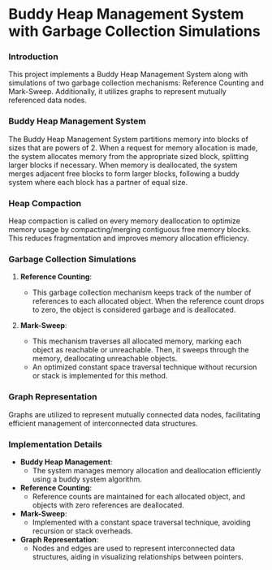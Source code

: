 # Buddy Heap Management System with Garbage Collection Simulations

### Introduction
This project implements a Buddy Heap Management System along with simulations of two garbage collection mechanisms: Reference Counting and Mark-Sweep. Additionally, it utilizes graphs to represent mutually referenced data nodes.

### Buddy Heap Management System
The Buddy Heap Management System partitions memory into blocks of sizes that are powers of 2. When a request for memory allocation is made, the system allocates memory from the appropriate sized block, splitting larger blocks if necessary. When memory is deallocated, the system merges adjacent free blocks to form larger blocks, following a buddy system where each block has a partner of equal size.

### Heap Compaction
Heap compaction is called on every memory deallocation to optimize memory usage by compacting/merging contiguous free memory blocks. This reduces fragmentation and improves memory allocation efficiency.



### Garbage Collection Simulations
1. **Reference Counting**:
   - This garbage collection mechanism keeps track of the number of references to each allocated object. When the reference count drops to zero, the object is considered garbage and is deallocated.
   
2. **Mark-Sweep**:
   - This mechanism traverses all allocated memory, marking each object as reachable or unreachable. Then, it sweeps through the memory, deallocating unreachable objects.
   - An optimized constant space traversal technique without recursion or stack is implemented for this method.

### Graph Representation
Graphs are utilized to represent mutually connected data nodes, facilitating efficient management of interconnected data structures.

### Implementation Details
- **Buddy Heap Management**: 
  - The system manages memory allocation and deallocation efficiently using a buddy system algorithm.
- **Reference Counting**:
  - Reference counts are maintained for each allocated object, and objects with zero references are deallocated.
- **Mark-Sweep**:
  - Implemented with a constant space traversal technique, avoiding recursion or stack overheads.
- **Graph Representation**:
  - Nodes and edges are used to represent interconnected data structures, aiding in visualizing relationships between pointers.
